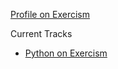 [Profile on Exercism](https://exercism.org/profiles/bijumon)

Current Tracks

- [Python on Exercism](https://exercism.org/tracks/python)